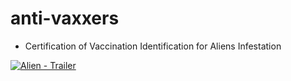 # anti-vaxxers

 - Certification of Vaccination Identification for Aliens Infestation

[![Alien - Trailer](http://img.youtube.com/vi/x7pN13TfWm4/0.jpg)](http://www.youtube.com/watch?v=x7pN13TfWm4 "Alien - Trailer")

